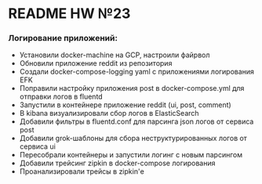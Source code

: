 # README HW №23
### **Логирование приложений:**
  - Установили docker-machine на GCP, настроили файрвол
  - Обновили приложение reddit из репозитория
  - Создали docker-compose-logging yaml с приложениями логирования EFK
  - Поправили настройку приложения post в docker-compose.yml для отправки логов в fluentd
  - Запустили в контейнере приложение reddit (ui, post, comment)
  - В kibana визуализировали сбор логов в ElasticSearch
  - Добавили фильтры в fluentd.conf для парсинга json логов от сервиса post
  - Добавили grok-шаблоны для сбора неструктурированных логов от сервиса ui
  - Пересобрали контейнеры и запустили логинг с новым парсингом
  - Добавили трейсинг zipkin в docker-compose логирования
  - Проанализировали трейсы в zipkin'е
 
